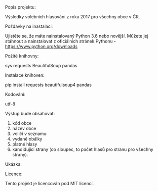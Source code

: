 Popis projektu: 

Výsledky volebních hlasování z roku 2017 pro všechny obce v ČR. 

Poždavky na inastalaci:

Ujistěte se, že máte nainstalovaný Python 3.6 nebo novější. Můžete jej stáhnout a nainstalovat z oficiálních stránek Pythonu -https://www.python.org/downloads

Požité knihovny:

sys
requests
BeautifulSoup
pandas

Instalace knihoven: 

pip install requests beautifulsoup4 pandas

Kodování:

utf-8

Výstup bude obsahovat:

1. kód obce
2. název obce
3. voliči v seznamu
4. vydané obálky
5. platné hlasy
6. kandidující strany (co sloupec, to počet hlasů pro stranu pro všechny strany).

Ukázka: 




Licence:

Tento projekt je licencován pod MIT licencí. 






